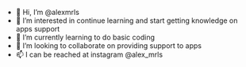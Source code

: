 - 👋 Hi, I’m @alexmrls
- 👀 I’m interested in continue learning and start getting knowledge on apps support
- 🌱 I’m currently learning to do basic coding
- 💞️ I’m looking to collaborate on providing support to apps
- 📫 I can be reached at instagram @alex_mrls

<!---
alexmrls/alexmrls is a ✨ special ✨ repository because its `README.md` (this file) appears on your GitHub profile.
You can click the Preview link to take a look at your changes.
--->
